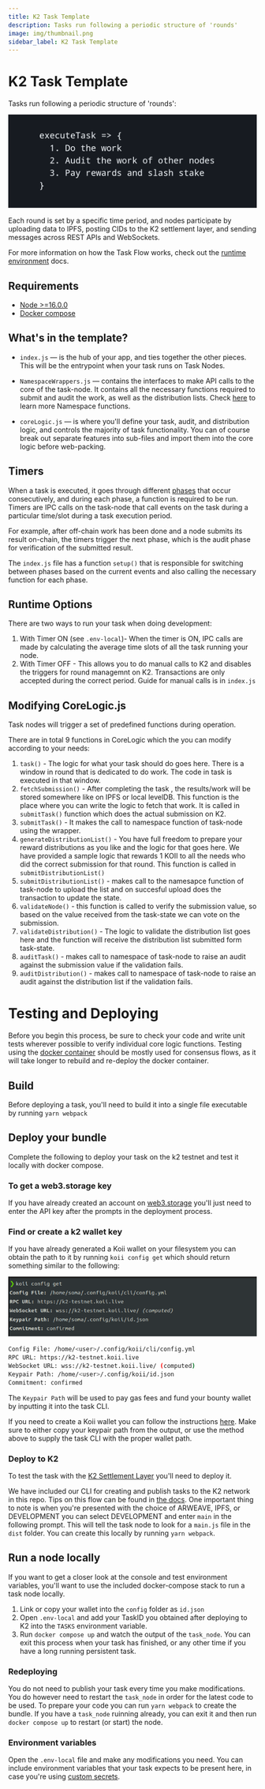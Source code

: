 ```yaml
---
title: K2 Task Template
description: Tasks run following a periodic structure of 'rounds'
image: img/thumbnail.png
sidebar_label: K2 Task Template
---
```


# K2 Task Template

Tasks run following a periodic structure of 'rounds':

![execute task](../../img/execute_task.png)

Each round is set by a specific time period, and nodes participate by uploading data to IPFS, posting CIDs to the K2 settlement layer, and sending messages across REST APIs and WebSockets.

For more information on how the Task Flow works, check out the [runtime environment](/develop/microservices-and-tasks/what-are-tasks/gradual-consensus) docs.

## Requirements

- [Node >=16.0.0](https://nodejs.org/en/)
- [Docker compose](https://docs.docker.com/compose/install/docker)

## What's in the template?

- `index.js` — is the hub of your app, and ties together the other pieces. This will be the entrypoint when your task runs on Task Nodes.

- `NamespaceWrappers.js` — contains the interfaces to make API calls to the core of the task-node. It contains all the necessary functions required to submit and audit the work, as well as the distribution lists. Check [here](/develop/microservices-and-tasks/task-development-kit-tdk/using-the-task-namespace/the-namespace-object) to learn more Namespace functions.

- `coreLogic.js` — is where you'll define your task, audit, and distribution logic, and controls the majority of task functionality. You can of course break out separate features into sub-files and import them into the core logic before web-packing.

## Timers

When a task is executed, it goes through different [phases](/develop/microservices-and-tasks/what-are-tasks/gradual-consensus#how-does-it-work) that occur consecutively, and during each phase, a function is required to be run. Timers are IPC calls on the task-node that call events on the task during a particular time/slot during a task execution period.

For example, after off-chain work has been done and a node submits its result on-chain, the timers trigger the next phase, which is the audit phase for verification of the submitted result.

The `index.js` file has a function `setup()` that is responsible for switching between phases based on the current events and also calling the necessary function for each phase.

## Runtime Options

There are two ways to run your task when doing development:

1. With Timer ON (see `.env-local`)- When the timer is ON, IPC calls are made by calculating the average time slots of all the task running your node.
2. With Timer OFF - This allows you to do manual calls to K2 and disables the triggers for round managemnt on K2. Transactions are only accepted during the correct period. Guide for manual calls is in `index.js`

## Modifying CoreLogic.js

Task nodes will trigger a set of predefined functions during operation.

There are in total 9 functions in CoreLogic which the you can modify according to your needs:

1. `task()` - The logic for what your task should do goes here. There is a window in round that is dedicated to do work. The code in task is executed in that window.
2. `fetchSubmission()` - After completing the task , the results/work will be stored somewhere like on IPFS or local levelDB. This function is the place where you can write the logic to fetch that work. It is called in `submitTask()` function which does the actual submission on K2.
3. `submitTask()` - It makes the call to namespace function of task-node using the wrapper.
4. `generateDistributionList()` - You have full freedom to prepare your reward distributions as you like and the logic for that goes here. We have provided a sample logic that rewards 1 KOII to all the needs who did the correct submission for that round. This function is called in `submitDistributionList()`
5. `submitDistributionList()` - makes call to the namesapce function of task-node to upload the list and on succesful upload does the transaction to update the state.
6. `validateNode()` - this function is called to verify the submission value, so based on the value received from the task-state we can vote on the submission.
7. `validateDistribution()` - The logic to validate the distribution list goes here and the function will receive the distribution list submitted form task-state.
8. `auditTask()` - makes call to namespace of task-node to raise an audit against the submission value if the validation fails.
9. `auditDistribution()` - makes call to namespace of task-node to raise an audit against the distribution list if the validation fails.

# Testing and Deploying

Before you begin this process, be sure to check your code and write unit tests wherever possible to verify individual core logic functions. Testing using the [docker container](/develop/microservices-and-tasks/task-development-kit-tdk/testing-locally-with-docker/) should be mostly used for consensus flows, as it will take longer to rebuild and re-deploy the docker container.

## Build

Before deploying a task, you'll need to build it into a single file executable by running `yarn webpack`

## Deploy your bundle

Complete the following to deploy your task on the k2 testnet and test it locally with docker compose.

### To get a web3.storage key

If you have already created an account on [web3.storage](https://web3.storage/docs/#quickstart) you'll just need to enter the API key after the prompts in the deployment process.

### Find or create a k2 wallet key

If you have already generated a Koii wallet on your filesystem you can obtain the path to it by running `koii config get` which should return something similar to the following:

![execute task](../../img/k2-wallet-key.png)

```bash
Config File: /home/<user>/.config/koii/cli/config.yml
RPC URL: https://k2-testnet.koii.live
WebSocket URL: wss://k2-testnet.koii.live/ (computed)
Keypair Path: /home/<user>/.config/koii/id.json
Commitment: confirmed
```

The `Keypair Path` will be used to pay gas fees and fund your bounty wallet by inputting it into the task CLI.

If you need to create a Koii wallet you can follow the instructions [here](/develop/koii-software-toolkit-sdk/using-the-cli). Make sure to either copy your keypair path from the output, or use the method above to supply the task CLI with the proper wallet path.

### Deploy to K2

To test the task with the [K2 Settlement Layer](/develop/settlement-layer/k2-tick-tock-fast-blocks) you'll need to deploy it.

We have included our CLI for creating and publish tasks to the K2 network in this repo. Tips on this flow can be found in [the docs](/develop/koii-software-toolkit-sdk/create-task-cli/). One important thing to note is when you're presented with the choice of ARWEAVE, IPFS, or DEVELOPMENT you can select DEVELOPMENT and enter `main` in the following prompt. This will tell the task node to look for a `main.js` file in the `dist` folder. You can create this locally by running `yarn webpack`.

## Run a node locally

If you want to get a closer look at the console and test environment variables, you'll want to use the included docker-compose stack to run a task node locally.

1. Link or copy your wallet into the `config` folder as `id.json`
2. Open `.env-local` and add your TaskID you obtained after deploying to K2 into the `TASKS` environment variable.
3. Run `docker compose up` and watch the output of the `task_node`. You can exit this process when your task has finished, or any other time if you have a long running persistent task.

### Redeploying

You do not need to publish your task every time you make modifications. You do however need to restart the `task_node` in order for the latest code to be used. To prepare your code you can run `yarn webpack` to create the bundle. If you have a `task_node` ruinning already, you can exit it and then run `docker compose up` to restart (or start) the node.

### Environment variables

Open the `.env-local` file and make any modifications you need. You can include environment variables that your task expects to be present here, in case you're using [custom secrets](/develop/microservices-and-tasks/task-development-kit-tdk/using-the-task-namespace/keys-and-secrets).
